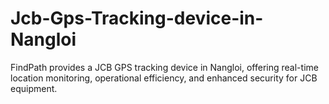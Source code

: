 # Jcb-Gps-Tracking-device-in-Nangloi
FindPath provides a JCB GPS tracking device in Nangloi, offering real-time location monitoring, operational efficiency, and enhanced security for JCB equipment. 

